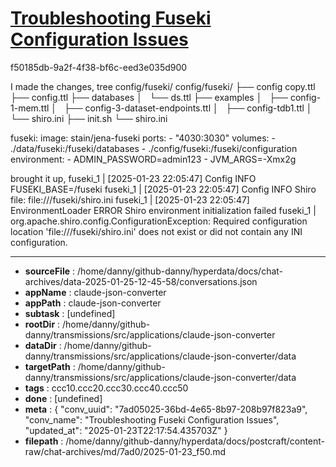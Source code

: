 # [Troubleshooting Fuseki Configuration Issues](https://claude.ai/chat/7ad05025-36bd-4e65-8b97-208b97f823a9)

f50185db-9a2f-4f38-bf6c-eed3e035d900

I made the changes,
tree config/fuseki/
config/fuseki/
├── config copy.ttl
├── config.ttl
├── databases
│   └── ds.ttl
├── examples
│   ├── config-1-mem.ttl
│   ├── config-3-dataset-endpoints.ttl
│   ├── config-tdb1.ttl
│   └── shiro.ini
├── init.sh
└── shiro.ini

  fuseki:
    image: stain/jena-fuseki
    ports:
      - "4030:3030"
    volumes:
      - ./data/fuseki:/fuseki/databases
      - ./config/fuseki:/fuseki/configuration
    environment:
      - ADMIN_PASSWORD=admin123
      - JVM_ARGS=-Xmx2g


 brought it up, 
fuseki_1      | [2025-01-23 22:05:47] Config     INFO  FUSEKI_BASE=/fuseki
fuseki_1      | [2025-01-23 22:05:47] Config     INFO  Shiro file: file:///fuseki/shiro.ini
fuseki_1      | [2025-01-23 22:05:47] EnvironmentLoader ERROR Shiro environment initialization failed
fuseki_1      | org.apache.shiro.config.ConfigurationException: Required configuration location 'file:///fuseki/shiro.ini' does not exist or did not contain any INI configuration.

---

* **sourceFile** : /home/danny/github-danny/hyperdata/docs/chat-archives/data-2025-01-25-12-45-58/conversations.json
* **appName** : claude-json-converter
* **appPath** : claude-json-converter
* **subtask** : [undefined]
* **rootDir** : /home/danny/github-danny/transmissions/src/applications/claude-json-converter
* **dataDir** : /home/danny/github-danny/transmissions/src/applications/claude-json-converter/data
* **targetPath** : /home/danny/github-danny/transmissions/src/applications/claude-json-converter/data
* **tags** : ccc10.ccc20.ccc30.ccc40.ccc50
* **done** : [undefined]
* **meta** : {
  "conv_uuid": "7ad05025-36bd-4e65-8b97-208b97f823a9",
  "conv_name": "Troubleshooting Fuseki Configuration Issues",
  "updated_at": "2025-01-23T22:17:54.435703Z"
}
* **filepath** : /home/danny/github-danny/hyperdata/docs/postcraft/content-raw/chat-archives/md/7ad0/2025-01-23_f50.md